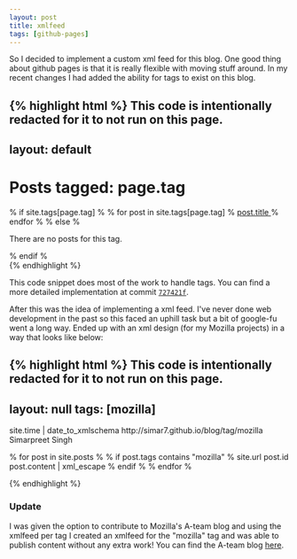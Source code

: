 ```yaml
---
layout: post
title: xmlfeed
tags: [github-pages]
---
```


So I decided to implement a custom xml feed for this blog. One good thing about github pages is that it is really flexible with moving stuff around. In my recent changes I had added the ability for tags to exist on this blog.

{% highlight html %}
This code is intentionally redacted for it to not run on this page.
---
layout: default
---
<h1>Posts tagged: page.tag </h1>
<div class="blog_by_tag">
    % if site.tags[page.tag] %
        % for post in site.tags[page.tag] %
            <a href=" post.url /"> post.title </a>
        % endfor %
    % else %
        <p>There are no posts for this tag.</p>
    % endif %
</div>
{% endhighlight %}

This code snippet does most of the work to handle tags. You can find a more detailed implementation at commit <code>[727421f](https://github.com/simar7/simar7.github.io/commit/727421f22bee6dd95dc5854fef1d68f4f869dae1)</code>.

After this was the idea of implementing a xml feed. I've never done web development in the past so this faced an uphill task but a bit of google-fu went a long way. Ended up with an xml design (for my Mozilla projects) in a way that looks like below:

{% highlight html %}
This code is intentionally redacted for it to not run on this page.
---
layout: null
tags: [mozilla]
---
<?xml version="1.0" encoding="utf-8"?>
<feed xmlns="http://www.w3.org/2005/Atom">
 <title>Simarpreet Singh - Adventures in Mozillaland</title>
 <link href=" site.url /mozilla.xml" rel="self"/>
 <link href="http://simar7.github.io/blog/tag/mozilla"/>
 <updated> site.time | date_to_xmlschema </updated>
 <id>http://simar7.github.io/blog/tag/mozilla</id>
 <author>
   <name>Simarpreet Singh</name>
 </author>

 % for post in site.posts %
    % if post.tags contains "mozilla" %
     <entry>
       <title> post.title </title>
       <link href=" site.url  post.url "/>
       <id> site.url  post.id </id>
       <content type="html"> post.content | xml_escape </content>
   </entry>
    % endif %
 % endfor %

</feed>

{% endhighlight %}

### Update

I was given the option to contribute to Mozilla's A-team blog and using the xmlfeed per tag I created an xmlfeed for the "mozilla" tag and was able to publish content without any extra work! You can find the A-team blog [here](http://planet.mozilla.org/ateam/).
